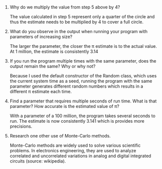 1. Why do we multiply the value from step 5 above by 4?
   
   The value calculated in step 5 represent only  a quarter of the circle and thus the estimate needs to be multiplied by 4 to cover a full circle.

2. What do you observe in the output when running your program with parameters of increasing size?
   
   The larger the parameter, the closer the π estimate is to the actual value. At 1 million, the estimate is consistently 3.14

3. If you run the program multiple times with the same parameter, does the output remain the same? Why or why not?
   
   Because I used the default constructor of the Random class, which uses the current system time as a seed, running the program with the same parameter generates different random numbers which results in a different π estimate each time.  

4. Find a parameter that requires multiple seconds of run time. What is that parameter? How accurate is the estimated value of π?
   
   With a parameter of a 100 million, the program takes several seconds to run. The estimate is now consistently 3.141 which is provides more precisions.

5. Research one other use of Monte-Carlo methods. 
   
   Monte-Carlo methods are widely used to solve various scientific problems. In electronics engineering, they are used to analyze correlated and uncorrelated variations in analog and digital integrated circuits (source: wikipedia).
